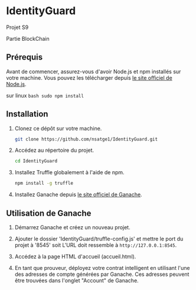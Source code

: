 # IdentityGuard
Projet S9

Partie BlockChain

## Prérequis

Avant de commencer, assurez-vous d'avoir Node.js et npm installés sur votre machine. Vous pouvez les télécharger depuis [le site officiel de Node.js](https://nodejs.org/).

sur linux
    ```bash
    sudo npm install
    ```

## Installation

1. Clonez ce dépôt sur votre machine.

    ```bash
    git clone https://github.com/nsatge1/IdentityGuard.git
    ```

2. Accédez au répertoire du projet.

    ```bash
    cd IdentityGuard
    ```

3. Installez Truffle globalement à l'aide de npm.

    ```bash
    npm install -g truffle
    ```

4. Installez Ganache depuis [le site officiel de Ganache](https://www.trufflesuite.com/ganache).


## Utilisation de Ganache

1. Démarrez Ganache et créez un nouveau projet.

2. Ajouter le dossier 'IdentityGuard/truffle-config.js' et mettre le port du projet à '8545' soit L'URL doit ressemble à `http://127.0.0.1:8545`.

4. Accédez à la page HTML d'accueil (accueil.html).
   
   
5. En tant que prouveur, déployez votre contrat intelligent en utilisant l'une des adresses de compte générées par Ganache. Ces adresses peuvent être trouvées dans l'onglet "Account" de Ganache.


